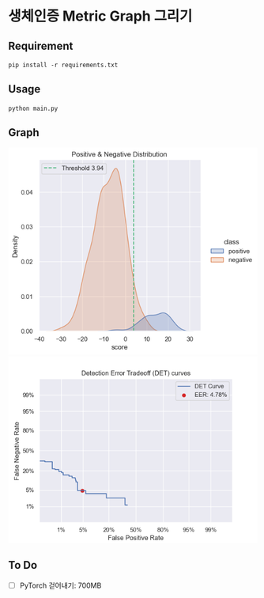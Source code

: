 # 생체인증 Metric Graph 그리기

## Requirement
```commandline
pip install -r requirements.txt
```

## Usage
```commandline
python main.py
```

## Graph
![Positive & Negative Distribution.png](Positive%20%26%20Negative%20Distribution.png)[]()
![Detection Error Tradeoff (DET) curves.png](Detection%20Error%20Tradeoff%20%28DET%29%20curves.png)

## To Do
- [ ] PyTorch 걷어내기: 700MB